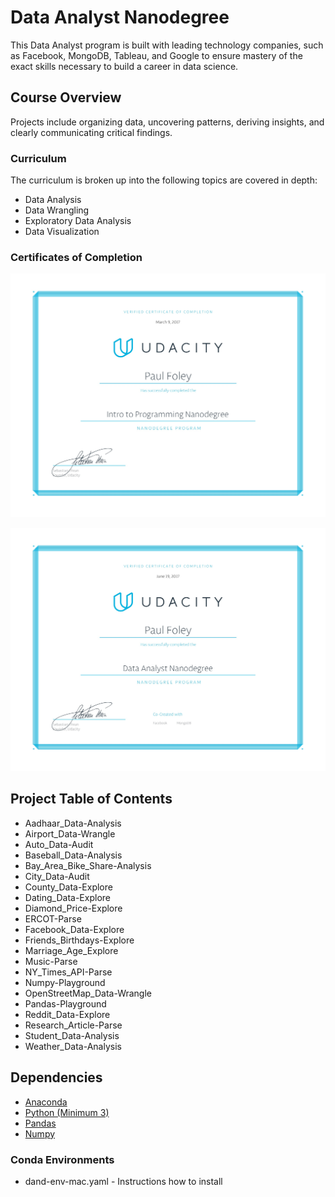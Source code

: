 # Data Analyst Nanodegree

This Data Analyst program is built with leading technology companies, such as Facebook, MongoDB, Tableau, and Google to ensure mastery of the exact skills necessary to build a career in data science.

## Course Overview
Projects include organizing data, uncovering patterns, deriving insights, and clearly communicating critical findings.

### Curriculum
The curriculum is broken up into the following topics are covered in depth:

* Data Analysis
* Data Wrangling
* Exploratory Data Analysis
* Data Visualization

### Certificates of Completion

![Udacity Nanodegree Certificate Programming](Certificate_Nanodegree-Programming.jpg?raw=true "Optional Title")

![Udacity Nanodegree Certificate Data Analyst](Certificate_Nanodegree-Data_Analyst.jpg?raw=true "Optional Title")

## Project Table of Contents

* Aadhaar_Data-Analysis
* Airport_Data-Wrangle
* Auto_Data-Audit
* Baseball_Data-Analysis
* Bay_Area_Bike_Share-Analysis
* City_Data-Audit
* County_Data-Explore
* Dating_Data-Explore
* Diamond_Price-Explore
* ERCOT-Parse
* Facebook_Data-Explore
* Friends_Birthdays-Explore
* Marriage_Age_Explore
* Music-Parse
* NY_Times_API-Parse
* Numpy-Playground
* OpenStreetMap_Data-Wrangle
* Pandas-Playground
* Reddit_Data-Explore
* Research_Article-Parse
* Student_Data-Analysis
* Weather_Data-Analysis


## Dependencies

* [Anaconda](https://www.continuum.io/downloads)
* [Python (Minimum 3)](https://www.continuum.io/blog/developer-blog/python-3-support-anaconda)
* [Pandas](https://anaconda.org/anaconda/pandas)
* [Numpy](https://anaconda.org/anaconda/numpy)

### Conda Environments

* dand-env-mac.yaml - Instructions how to install

